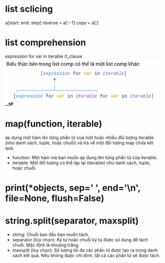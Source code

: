 # list sclicing
a[start: end: step]
reverse = a[::-1]
copy = a[:]
# list comprehension
expression for var in iterable if_clause
![Alt text](bin/image.png)

# map(function, iterable)
áp dụng một hàm lên từng phần tử của một hoặc nhiều đối tượng iterable (như danh sách, tuple, hoặc chuỗi) và trả về một đối tượng map chứa kết quả.
- function: Một hàm mà bạn muốn áp dụng lên từng phần tử của iterable.
- iterable: Một đối tượng có thể lặp lại (iterable) như danh sách, tuple, hoặc chuỗi.
# print(*objects, sep=' ', end='\n', file=None, flush=False)
# string.split(separator, maxsplit)
- string: Chuỗi ban đầu bạn muốn tách.
- separator (tùy chọn): Ký tự hoặc chuỗi ký tự được sử dụng để tách chuỗi. Mặc định là khoảng trắng.
- maxsplit (tùy chọn): Số lượng tối đa các phần tử được tạo ra trong danh sách kết quả. Nếu không được chỉ định, tất cả các phần tử sẽ được tách.